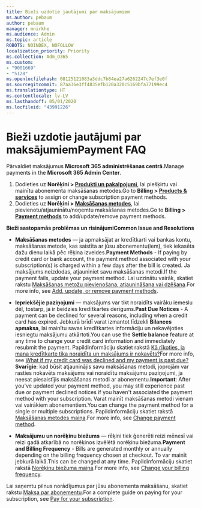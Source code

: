 ```yaml
---
title: Bieži uzdotie jautājumi par maksājumiem
ms.author: pebaum
author: pebaum
manager: mnirkhe
ms.audience: Admin
ms.topic: article
ROBOTS: NOINDEX, NOFOLLOW
localization_priority: Priority
ms.collection: Adm_O365
ms.custom:
- "9001669"
- "5128"
ms.openlocfilehash: 08125121083a3ddc7b84ea27a6262247c7ef3e0f
ms.sourcegitcommit: 87aa36e3ff4835efb120a320c5169bfa77199ec4
ms.translationtype: HT
ms.contentlocale: lv-LV
ms.lasthandoff: 05/01/2020
ms.locfileid: "43991226"
---
```

# <a name="payment-faq"></a><span data-ttu-id="6fcc8-102">Bieži uzdotie jautājumi par maksājumiem</span><span class="sxs-lookup"><span data-stu-id="6fcc8-102">Payment FAQ</span></span>

<span data-ttu-id="6fcc8-103">Pārvaldiet maksājumus **Microsoft 365 administrēšanas centrā**.</span><span class="sxs-lookup"><span data-stu-id="6fcc8-103">Manage payments in the **Microsoft 365 Admin Center**.</span></span> 

1. <span data-ttu-id="6fcc8-104">Dodieties uz **Norēķini > [Produkti un pakalpojumi](https://go.microsoft.com/fwlink/p/?linkid=842054)**, lai piešķirtu vai mainītu abonementa maksāšanas metodes.</span><span class="sxs-lookup"><span data-stu-id="6fcc8-104">Go to **Billing > [Products & services](https://go.microsoft.com/fwlink/p/?linkid=842054)** to assign or change subscription payment methods.</span></span>
2. <span data-ttu-id="6fcc8-105">Dodieties uz **Norēķini > [Maksāšanas metodes](https://go.microsoft.com/fwlink/p/?linkid=2018806)**, lai pievienotu/atjauninātu/noņemtu maksāšanas metodes.</span><span class="sxs-lookup"><span data-stu-id="6fcc8-105">Go to **Billing > [Payment methods](https://go.microsoft.com/fwlink/p/?linkid=2018806)** to add/update/remove payment methods.</span></span>

<span data-ttu-id="6fcc8-106">**Bieži sastopamās problēmas un risinājumi**</span><span class="sxs-lookup"><span data-stu-id="6fcc8-106">**Common Issue and Resolutions**</span></span>

- <span data-ttu-id="6fcc8-107">**Maksāšanas metodes** — ja apmaksājat ar kredītkarti vai bankas kontu, maksāšanas metode, kas saistīta ar jūsu abonementu(iem), tiek iekasēta dažu dienu laikā pēc rēķina izveides.</span><span class="sxs-lookup"><span data-stu-id="6fcc8-107">**Payment Methods** - If paying by credit card or bank account, the payment method associated with your subscription(s) is charged within a few days after the bill is created.</span></span> <span data-ttu-id="6fcc8-108">Ja maksājums neizdodas, atjauniniet savu maksāšanas metodi.</span><span class="sxs-lookup"><span data-stu-id="6fcc8-108">If the payment fails, update your payment method.</span></span> <span data-ttu-id="6fcc8-109">Lai uzzinātu vairāk, skatiet rakstu [Maksāšanas metožu pievienošana, atjaunināšana vai dzēšana](https://go.microsoft.com/fwlink/?linkid=2118133).</span><span class="sxs-lookup"><span data-stu-id="6fcc8-109">For more info, see [Add, update, or remove payment methods](https://go.microsoft.com/fwlink/?linkid=2118133).</span></span>

- <span data-ttu-id="6fcc8-110">**Iepriekšējie paziņojumi** — maksājums var tikt noraidīts vairāku iemeslu dēļ, tostarp, ja ir beidzies kredītkartes derīgums.</span><span class="sxs-lookup"><span data-stu-id="6fcc8-110">**Past Due Notices** - A payment can be declined for several reasons, including when a credit card has expired.</span></span> <span data-ttu-id="6fcc8-111">Jebkurā brīdī varat izmantot līdzekli **Bilances apmaksa**, lai mainītu savas kredītkartes informāciju un nekavējoties iesniegtu maksājumu atkārtoti.</span><span class="sxs-lookup"><span data-stu-id="6fcc8-111">You can use the **Settle balance** feature at any time to change your credit card information and immediately resubmit the payment.</span></span> <span data-ttu-id="6fcc8-112">Papildinformāciju skatiet rakstā [Kā rīkoties, ja mana kredītkarte tika noraidīta un maksājums ir nokavēts?](https://docs.microsoft.com/microsoft-365/commerce/billing-and-payments/pay-for-your-subscription?view=o365-worldwide#what-if-my-credit-card-was-declined-and-my-payment-is-past-due)</span><span class="sxs-lookup"><span data-stu-id="6fcc8-112">For more info, see [What if my credit card was declined and my payment is past due?](https://docs.microsoft.com/microsoft-365/commerce/billing-and-payments/pay-for-your-subscription?view=o365-worldwide#what-if-my-credit-card-was-declined-and-my-payment-is-past-due)</span></span> <span data-ttu-id="6fcc8-113">**Svarīgie**: kad būsit atjauninājis savu maksāšanas metodi, joprojām var rasties nokavēts maksājums vai noraidītu maksājumu paziņojumi, ja neesat piesaistījis maksāšanas metodi ar abonementu.</span><span class="sxs-lookup"><span data-stu-id="6fcc8-113">**Important**: After you've updated your payment method, you may still experience past due or payment declined notices if you haven't associated the payment method with your subscription.</span></span> <span data-ttu-id="6fcc8-114">Varat mainīt maksāšanas metodi vienam vai vairākiem abonementiem.</span><span class="sxs-lookup"><span data-stu-id="6fcc8-114">You can change the payment method for a single or multiple subscriptions.</span></span> <span data-ttu-id="6fcc8-115">Papildinformāciju skatiet rakstā [Maksāšanas metodes maiņa](https://docs.microsoft.com/microsoft-365/commerce/billing-and-payments/add-update-or-remove-credit-card-or-bank-account?view=o365-worldwide#change-a-payment-method).</span><span class="sxs-lookup"><span data-stu-id="6fcc8-115">For more info, see [Change payment method](https://docs.microsoft.com/microsoft-365/commerce/billing-and-payments/add-update-or-remove-credit-card-or-bank-account?view=o365-worldwide#change-a-payment-method).</span></span>

- <span data-ttu-id="6fcc8-116">**Maksājumu un norēķinu biežums** — rēķini tiek ģenerēti reizi mēnesī vai reizi gadā atkarībā no norēķinos izvēlētā norēķinu biežuma.</span><span class="sxs-lookup"><span data-stu-id="6fcc8-116">**Payment and Billing Frequency** - Bills are generated monthly or annually depending on the billing frequency chosen at checkout.</span></span> <span data-ttu-id="6fcc8-117">To var mainīt jebkurā laikā.</span><span class="sxs-lookup"><span data-stu-id="6fcc8-117">This can be changed at any time.</span></span> <span data-ttu-id="6fcc8-118">Papildinformāciju skatiet rakstā [Norēķinu biežuma maiņa](https://go.microsoft.com/fwlink/?linkid=2119148).</span><span class="sxs-lookup"><span data-stu-id="6fcc8-118">For more info, see [Change your billing frequency](https://go.microsoft.com/fwlink/?linkid=2119148).</span></span>

<span data-ttu-id="6fcc8-119">Lai saņemtu pilnus norādījumus par jūsu abonementa maksāšanu, skatiet rakstu [Maksa par abonementu](https://docs.microsoft.com/microsoft-365/commerce/billing-and-payments/pay-for-your-subscription?view=o365-worldwide).</span><span class="sxs-lookup"><span data-stu-id="6fcc8-119">For a complete guide on paying for your subscription, see [Pay for your subscription](https://docs.microsoft.com/microsoft-365/commerce/billing-and-payments/pay-for-your-subscription?view=o365-worldwide).</span></span>
